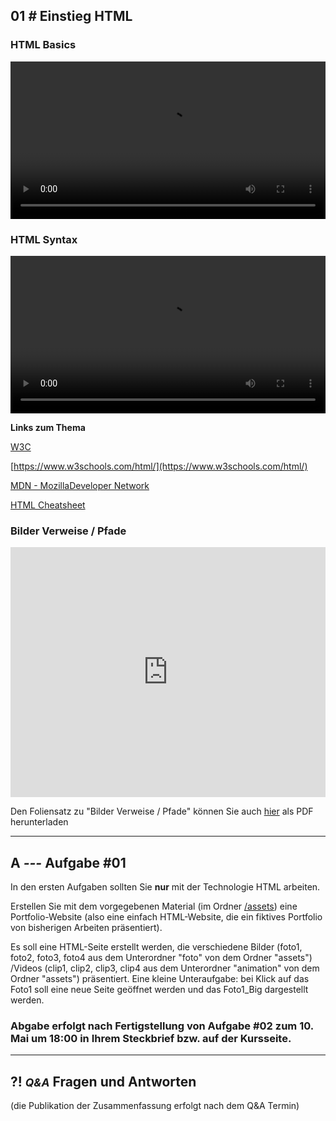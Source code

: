 ## **01 _#_** Einstieg HTML


### HTML Basics
<video controls width="100%"> 
    <source src="https://lehre.gabriel-rausch.de/HFU/EIA1_SoSe20/L01/GIS-EIA1-HTML-Basics.mp4" type="video/mp4"> 
    <a href="https://lehre.gabriel-rausch.de/HFU/EIA1_SoSe20/L01/GIS-EIA1-HTML-Basics.mp4">Zum Video</a>
</video>

### HTML Syntax
<video controls width="100%"> 
    <source src="https://lehre.gabriel-rausch.de/HFU/EIA1_SoSe20/L01/GIS-EIA1-HTML-Syntax.mp4" type="video/mp4"> 
    <a href="https://lehre.gabriel-rausch.de/HFU/EIA1_SoSe20/L01/GIS-EIA1-HTML-Syntax.mp4">Zum Video</a>
</video>


**Links zum Thema**

[W3C](https://www.w3.org)

[https://www.w3schools.com/html/](https://www.w3schools.com/html/)

[MDN - MozillaDeveloper Network](https://developer.mozilla.org/de/docs/Learn/HTML)

[HTML Cheatsheet](Cheatsheet_HTML.pdf)


### Bilder Verweise / Pfade
<iframe src="https://lehre.gabriel-rausch.de/HFU/EIA1_SoSe20/L01/GIS-EIA1-HTML-Bilder-Verweise.pdf" width="100%" height="400px" style="border:none"></iframe>

Den Foliensatz zu "Bilder Verweise / Pfade" können Sie auch [hier](https://lehre.gabriel-rausch.de/HFU/EIA1_SoSe20/L01/GIS-EIA1-HTML-Bilder-Verweise.pdf) als PDF herunterladen

---


## **A _---_** Aufgabe #01

In den ersten Aufgaben sollten Sie **nur** mit der Technologie HTML arbeiten.

Erstellen Sie mit dem vorgegebenen Material (im Ordner [/assets](https://github.com/gabriel-rausch/EIA1-SoSe20/tree/master/L01/assets)) eine Portfolio-Website (also eine einfach HTML-Website, die ein fiktives Portfolio von bisherigen Arbeiten präsentiert). 

Es soll eine HTML-Seite erstellt werden, die verschiedene Bilder (foto1, foto2, foto3, foto4 aus dem Unterordner "foto" von dem Ordner "assets") /Videos (clip1, clip2, clip3, clip4 aus dem Unterordner "animation" von dem Ordner "assets") präsentiert. Eine kleine Unteraufgabe: bei Klick auf das Foto1 soll eine neue Seite geöffnet werden und das Foto1_Big dargestellt werden.

### Abgabe erfolgt nach Fertigstellung von Aufgabe #02 zum 10. Mai um 18:00 in Ihrem Steckbrief bzw. auf der Kursseite.


---


## **?! _<small>Q&A</small>_** Fragen und Antworten
(die Publikation der Zusammenfassung erfolgt nach dem Q&A Termin)
